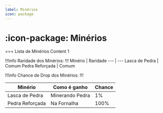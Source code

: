 ```yaml
---
label: Minérios
icon: package
---
```


# :icon-package: Minérios

=== Lista de Minérios
Content 1


!!!info Raridade dos Minérios:
!!!
Minério         | Raridade
---             | ---
Lasca de Pedra  | Comum
Pedra Reforçada | Comum



!!!info Chance de Drop dos Minérios:
!!!

Minério         | Como é ganho | Chance
---             | --- | ---
Lasca de Pedra  | Minerando Pedra | 1%
Pedra Reforçada | Na Fornalha | 100%
